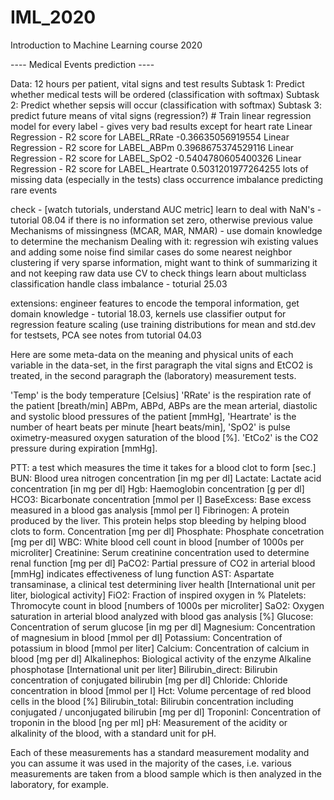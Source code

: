 # IML_2020
Introduction to Machine Learning course 2020

---- Medical Events prediction ----

Data: 12 hours per patient, vital signs and test results
Subtask 1: Predict whether medical tests will be ordered (classification with softmax)
Subtask 2: Predict whether sepsis will occur (classification with softmax)
Subtask 3: predict future means of vital signs (regression?)
        # Train linear regression model for every label - gives very bad results except for heart rate
        Linear Regression - R2 score for  LABEL_RRate   -0.36635056919554
        Linear Regression - R2 score for  LABEL_ABPm   0.3968675374529116
        Linear Regression - R2 score for  LABEL_SpO2   -0.5404780605400326
        Linear Regression - R2 score for  LABEL_Heartrate   0.5031201977264255
lots of missing data (especially in the tests)
class occurrence imbalance
predicting rare events

check - [watch tutorials, understand AUC metric]
learn to deal with NaN's - tutorial 08.04
    if there is no information set zero, otherwise previous value
    Mechanisms of missingness (MCAR, MAR, NMAR) - use domain knowledge to determine the mechanism
    Dealing with it:
        regression wih existing values and adding some noise
        find similar cases do some nearest neighbor clustering
        if very sparse information, might want to think of summarizing it and not keeping raw data
        use CV to check things
learn about multiclass classification
handle class imbalance - toturial 25.03

extensions:
engineer features to encode the temporal information, get domain knowledge - tutorial 18.03, kernels
use classifier output for regression
feature scaling (use training distributions for mean and std.dev for testsets, PCA
    see notes from tutorial 04.03


Here are some meta-data on the meaning and physical units of each variable in the data-set,
in the first paragraph the vital signs and EtCO2 is treated, in the second paragraph the
(laboratory) measurement tests.

'Temp' is the body temperature [Celsius]
'RRate' is the respiration rate of the patient [breath/min]
ABPm, ABPd, ABPs are the mean arterial, diastolic and systolic blood pressures of the patient [mmHg],
'Heartrate' is the number of heart beats per minute [heart beats/min],
'SpO2' is pulse oximetry-measured oxygen saturation of the blood [%].
'EtCo2' is the CO2 pressure during expiration [mmHg].

PTT: a test which measures the time it takes for a blood clot to form [sec.]
BUN: Blood urea nitrogen concentration [in mg per dl]
Lactate: Lactate acid concentration [in mg per dl]
Hgb: Haemoglobin concentration [g per dl]
HCO3: Bicarbonate concentration [mmol per l]
BaseExcess: Base excess measured in a blood gas analysis [mmol per l]
Fibrinogen: A protein produced by the liver. This protein helps stop bleeding by helping blood clots to form. Concentration [mg per dl]
Phosphate: Phosphate concetration [mg per dl]
WBC: White blood cell count in blood [number of 1000s per microliter]
Creatinine: Serum creatinine concentration used to determine renal function [mg per dl]
PaCO2: Partial pressure of CO2 in arterial blood [mmHg] indicates effectiveness of lung function
AST: Aspartate transaminase, a clinical test determining liver health [International unit per liter, biological activity]
FiO2: Fraction of inspired oxygen in %
Platelets: Thromocyte count in blood [numbers of 1000s per microliter]
SaO2: Oxygen saturation in arterial blood analyzed with blood gas analysis [%]
Glucose: Concentration of serum glucose [in mg per dl]
Magnesium: Concentration of magnesium in blood [mmol per dl]
Potassium: Concentration of potassium in blood [mmol per liter]
Calcium: Concentration of calcium in blood [mg per dl]
Alkalinephos: Biological activity of the enzyme Alkaline phosphotase [International unit per liter]
Bilirubin_direct: Bilirubin concentration of conjugated bilirubin [mg per dl]
Chloride: Chloride concentration in blood [mmol per l]
Hct: Volume percentage of red blood cells in the blood [%]
Bilirubin_total: Bilirubin concentration including conjugated / unconjugated bilirubin [mg per dl]
TroponinI: Concentration of troponin in the blood [ng per ml]
pH: Measurement of the acidity or alkalinity of the blood, with a standard unit for pH.

Each of these measurements has a standard measurement modality and you can assume it was used in the majority of the cases,
i.e. various measurements are taken from a blood sample which is then analyzed in the laboratory, for example.